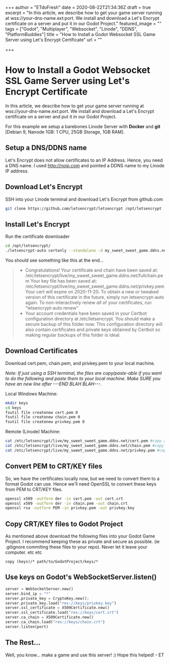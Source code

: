 +++
author = "ETdoFresh"
date = 2020-08-22T21:34:36Z
draft = true
excerpt = "In this article, we describe how to get your game server running at wss://your-dns-name.ext:port. We install and download a Let's Encrypt certificate on a server and put it in our Godot Project."
featured_image = ""
tags = ["Godot", "Multiplayer", "Websocket", "Linode", "DDNS", "PlatformBuddies"]
title = "How to Install a Godot Websocket SSL Game Server using Let's Encrypt Certificate"
url = ""

+++
# How to Install a Godot Websocket SSL Game Server using Let's Encrypt Certificate

In this article, we describe how to get your game server running at wss://your-dns-name.ext:port. We install and download a Let's Encrypt certificate on a server and put it in our Godot Project.

For this example we setup a barebones Linode Server with **Docker** and **git** \[Debian 9, Nanode 1GB: 1 CPU, 25GB Storage, 1GB RAM\].

## Setup a DNS/DDNS name

Let's Encrypt does not allow certificates to an IP Address. Hence, you need a DNS name. I used http://noip.com and pointed a DDNS name to my Linode IP address.

## Download Let's Encrypt

SSH into your Linode terminal and download Let's Encrypt from github.com

```bash
git clone https://github.com/letsencrypt/letsencrypt /opt/letsencrypt
```

## Install Let's Encrypt

Run the certificate downloader

```bash
cd /opt/letsencrypt/
./letsencrypt-auto certonly --standalone -d my_sweet_sweet_game.ddns.net
```

You should see something like this at the end...

> * Congratulations! Your certificate and chain have been saved at:
>   /etc/letsencrypt/live/my_sweet_sweet_game.ddns.net/fullchain.pem
>   Your key file has been saved at:
>   /etc/letsencrypt/live/my_sweet_sweet_game.ddns.net/privkey.pem
>   Your cert will expire on 2020-11-20. To obtain a new or tweaked
>   version of this certificate in the future, simply run
>   letsencrypt-auto again. To non-interactively renew _all_ of your
>   certificates, run "letsencrypt-auto renew"
> * Your account credentials have been saved in your Certbot
>   configuration directory at /etc/letsencrypt. You should make a
>   secure backup of this folder now. This configuration directory will
>   also contain certificates and private keys obtained by Certbot so
>   making regular backups of this folder is ideal.

## Download Certificates

Download cert.pem, chain.pem, and privkey.pem to your local machine.

_Note: If just using a SSH terminal, the files are copy/paste-able if you want to do the following and paste them to your local machine. Make SURE you have an new line after ---END BLAH BLAH---._

Local Windows Machine:

```bash
mkdir keys
cd keys
fsutil file createnew cert.pem 0
fsutil file createnew chain.pem 0
fsutil file createnew privkey.pem 0
```

Remote (Linode) Machine:

```bash
cat /etc/letsencrypt/live/my_sweet_sweet_game.ddns.net/cert.pem #copy and paste
cat /etc/letsencrypt/live/my_sweet_sweet_game.ddns.net/chain.pem #copy and paste
cat /etc/letsencrypt/live/my_sweet_sweet_game.ddns.net/privkey.pem #copy and paste
```

## Convert PEM to CRT/KEY files

So, we have the certificates locally now, but we need to convert them to a format Godot can use. Hence we'll need OpenSSL to convert these keys from PEM to CRT/KEY files.

```bash
openssl x509 -outform der -in cert.pem -out cert.crt
openssl x509 -outform der -in chain.pem -out chain.crt
openssl rsa -outform PEM -in privkey.pem -out privkey.key
```

## Copy CRT/KEY files to Godot Project

As mentioned above download the following files into your Godot Game Project. I recommend keeping these as private and secure as possible. (ie .gitignore commiting these files to your repo). Never let it leave your computer. etc etc

    copy (keys)/* path/to/GodotProject/keys/*

## Use keys on Godot's WebSocketServer.listen()

```python
server = WebSocketServer.new()
server.bind_ip = "*"
server.private_key = CryptoKey.new(); 
server.private_key.load("res://keys/privkey.key")
server.ssl_certificate = X509Certificate.new()
server.ssl_certificate.load("res://keys/cert.crt")
server.ca_chain = X509Certificate.new()
server.ca_chain.load("res://keys/chain.crt")
server.listen(port)
```

## The Rest...

Well, you know... make a game and use this server! :) Hope this helped! - ET